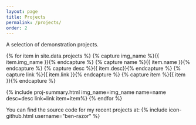 ```yaml
---
layout: page
title: Projects
permalink: /projects/
order: 2
---
```

<div class="page-summary">
  A selection of demonstration projects. 
<div>

{% for item in site.data.projects %}
  {% capture img_name %}{{ item.img_name }}{% endcapture %}
  {% capture name %}{{ item.name }}{% endcapture %}
  {% capture desc %}{{ item.desc}}{% endcapture %}
  {% capture link %}{{ item.link }}{% endcapture %}
  {% capture item %}{{ item }}{% endcapture %}

  {% include proj-summary.html img_name=img_name name=name desc=desc link=link item=item%}
{% endfor %}

You can find the source code for my recent projects at:
{% include icon-github.html username="ben-razor" %} 